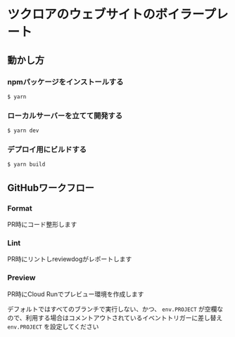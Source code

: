# ツクロアのウェブサイトのボイラープレート

## 動かし方

### npmパッケージをインストールする

```
$ yarn
```

### ローカルサーバーを立てて開発する

```
$ yarn dev
```

### デプロイ用にビルドする

```
$ yarn build
```

## GitHubワークフロー

### Format

PR時にコード整形します

### Lint

PR時にリントしreviewdogがレポートします

### Preview

PR時にCloud Runでプレビュー環境を作成します

デフォルトではすべてのブランチで実行しない、かつ、 `env.PROJECT` が空欄なので、利用する場合はコメントアウトされているイベントトリガーに差し替え `env.PROJECT` を設定してください
